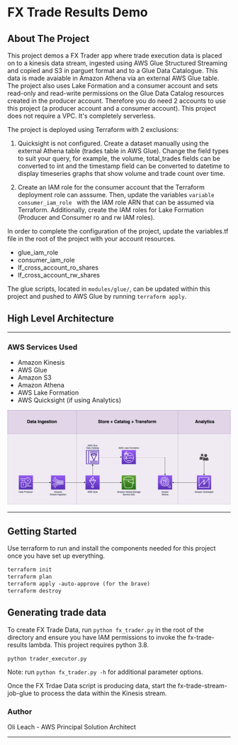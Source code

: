 # FX Trade Results Demo


<!-- ABOUT THE PROJECT -->
## About The Project

This project demos a FX Trader app where trade execution data is placed on to a kinesis data stream, ingested using AWS Glue Structured Streaming and copied and S3 in parguet format and to a Glue Data Catalogue. This data is made avaiable in Amazon Athena via an external AWS Glue table. The project also uses Lake Formation and a consumer account and sets read-only and read-write permissions on the Glue Data Catalog resources created in the producer account. Therefore you do need 2 accounts to use this project (a producer account and a consumer account). This project does not require a VPC. It's completely serverless.

The project is deployed using Terraform with 2 exclusions:

1. Quicksight is not configured. Create a dataset manually using the external Athena table (trades table in AWS Glue). Change the field types to suit your query, for example, the volume, total_trades fields can be converted to int and the timestamp field can be converted to datetime to display timeseries graphs that show volume and trade count over time.

2. Create an IAM role for the consumer account that the Terraform deployment role can asssume. Then, update the variables ```variable consumer_iam_role ``` with the IAM role ARN that can be assumed via Terraform. Additionally, create the IAM roles for Lake Formation (Producer and Consumer ro and rw IAM roles).

In order to complete the configuration of the project, update the variables.tf file in the root of the project with your account resources.

 - glue_iam_role
 - consumer_iam_role
 - lf_cross_account_ro_shares
 - lf_cross_account_rw_shares

 The glue scripts, located in ```modules/glue/```, can be updated within this project and pushed to AWS Glue by running ```terraform apply```.


## High Level Architecture
---

### AWS Services Used
<!-- ABOUT THE PROJECT -->

  - Amazon Kinesis
  - AWS Glue
  - Amazon S3
  - Amazon Athena
  - AWS Lake Formation
  - AWS Quicksight (if using Analytics)


![High-Level Architecture](images/fx-trader.png)

---

## Getting Started

Use terraform to run and install the components needed for this project once you have set up everything.

```
terraform init
terraform plan
terraform apply -auto-approve (for the brave)
terraform destroy
```

## Generating trade data

To create FX Trade Data, run ```python fx_trader.py``` in the root of the directory and ensure you have IAM permissions to invoke the fx-trade-results lambda. This project requires python 3.8.

```
python trader_executor.py

```

Note: run ```python fx_trader.py -h``` for additional parameter options.

Once the FX Trdae Data script is producing data, start the fx-trade-stream-job-glue to process the data within the Kinesis stream.

 ### Author

 Oli Leach - AWS Principal Solution Architect

 ---